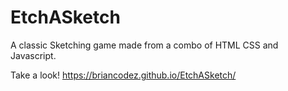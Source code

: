 # EtchASketch

A classic Sketching game made from a combo of HTML CSS and Javascript.

Take a look! https://briancodez.github.io/EtchASketch/
